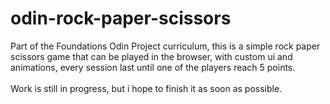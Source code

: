 # odin-rock-paper-scissors

Part of the Foundations Odin Project curriculum, this is a simple rock paper scissors game that can be played in the browser, with custom ui and animations, every session last until one of the players reach 5 points.<br/>
<br/>
Work is still in progress, but i hope to finish it as soon as possible.

